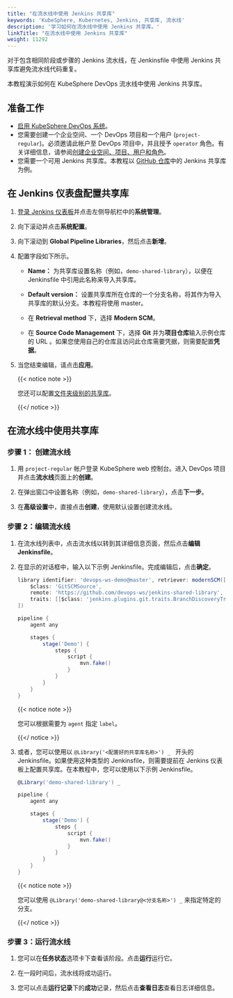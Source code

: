 ```yaml
---
title: "在流水线中使用 Jenkins 共享库"
keywords: 'KubeSphere, Kubernetes, Jenkins, 共享库, 流水线'
description: '学习如何在流水线中使用 Jenkins 共享库。'
linkTitle: "在流水线中使用 Jenkins 共享库"
weight: 11292
---
```


对于包含相同阶段或步骤的 Jenkins 流水线，在 Jenkinsfile 中使用 Jenkins 共享库避免流水线代码重复。

本教程演示如何在 KubeSphere DevOps 流水线中使用 Jenkins 共享库。

## 准备工作

- [启用 KubeSphere DevOps 系统](https://kubesphere.io/zh/docs/pluggable-components/devops/)。
- 您需要创建一个企业空间、一个 DevOps 项目和一个用户 (`project-regular`)。必须邀请此帐户至 DevOps 项目中，并且授予 `operator` 角色。有关详细信息，请参阅[创建企业空间、项目、用户和角色](https://kubesphere.io/zh/docs/quick-start/create-workspace-and-project/)。
- 您需要一个可用 Jenkins 共享库。本教程以 [GitHub 仓库](https://github.com/devops-ws/jenkins-shared-library)中的 Jenkins 共享库为例。

## 在 Jenkins 仪表盘配置共享库

1. [登录 Jenkins 仪表板](../jenkins-setting/#登录-jenkins-查看配置)并点击左侧导航栏中的**系统管理**。

2. 向下滚动并点击**系统配置**。

3. 向下滚动到 **Global Pipeline Libraries**，然后点击**新增**。

4. 配置字段如下所示。

   - **Name：** 为共享库设置名称（例如，``demo-shared-library``），以便在 Jenkinsfile 中引用此名称来导入共享库。

   - **Default version：** 设置共享库所在仓库的一个分支名称，将其作为导入共享库的默认分支。本教程将使用 master。

   - 在 **Retrieval method** 下，选择 **Modern SCM**。

   - 在 **Source Code Management** 下，选择 **Git** 并为**项目仓库**输入示例仓库的 URL 。如果您使用自己的仓库且访问此仓库需要凭据，则需要配置**凭据**。

5. 当您结束编辑，请点击**应用**。

   {{< notice note >}}

   您还可以配置[文件夹级别的共享库](https://www.jenkins.io/zh/doc/book/pipeline/shared-libraries/#folder-level-shared-libraries)。

   {{</ notice >}}

## 在流水线中使用共享库


### 步骤 1： 创建流水线

1. 用 `project-regular` 帐户登录 KubeSphere web 控制台。进入 DevOps 项目并点击**流水线**页面上的**创建**。

2. 在弹出窗口中设置名称（例如，``demo-shared-library``），点击**下一步**。

3. 在**高级设置**中，直接点击**创建**，使用默认设置创建流水线。

### 步骤 2：编辑流水线

1. 在流水线列表中，点击流水线以转到其详细信息页面，然后点击**编辑 Jenkinsfile**。

2. 在显示的对话框中，输入以下示例  Jenkinsfile。完成编辑后，点击**确定**。

   ```groovy
   library identifier: 'devops-ws-demo@master', retriever: modernSCM([
       $class: 'GitSCMSource',
       remote: 'https://github.com/devops-ws/jenkins-shared-library',
       traits: [[$class: 'jenkins.plugins.git.traits.BranchDiscoveryTrait']]
   ])
   
   pipeline {
       agent any
   
       stages {
           stage('Demo') {
               steps {
                   script {
                       mvn.fake()
                   }
               }
           }
       }
   }
   ```

   {{< notice note >}}

   您可以根据需要为 `agent` 指定 `label`。

   {{</ notice >}}

3. 或者，您可以使用以 `@Library('<配置好的共享库名称>') _ ` 开头的 Jenkinsfile。如果使用这种类型的 Jenkinsfile，则需要提前在 Jenkins 仪表板上配置共享库。在本教程中，您可以使用以下示例 Jenkinsfile。

   ```groovy
   @Library('demo-shared-library') _
   
   pipeline {
       agent any
   
       stages {
           stage('Demo') {
               steps {
                   script {
                       mvn.fake()
                   }
               }
           }
       }
   }
   ```

   {{< notice note >}}

   您可以使用 `@Library('demo-shared-library@<分支名称>') _` 来指定特定的分支。

   {{</ notice >}}

### 步骤 3：运行流水线

1. 您可以在**任务状态**选项卡下查看该阶段。点击**运行**运行它。

2. 在一段时间后，流水线将成功运行。

3. 您可以点击**运行记录**下的**成功**记录，然后点击**查看日志**查看日志详细信息。
